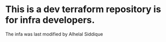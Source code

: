 # This is a dev terraform repository is for infra developers. 
The infa was last modified by Alhelal Siddique
